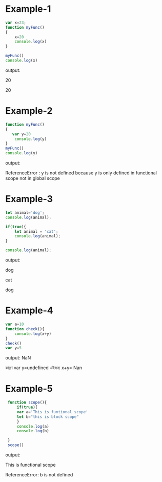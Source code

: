 # Example-1
```javascript
var x=23;
function myFunc()
{
    x=20 
    console.log(x)
}

myFunc()
console.log(x)
```
output:

20

20

# Example-2
```javascript
function myFunc()
{
   var y=20 
    console.log(y)
}
myFunc()
console.log(y)
```
output:

ReferenceError : y is not defined because y is only defined in functional scope not in global scope

# Example-3
```javascript
let animal='dog';
console.log(animal);

if(true){
    let animal = 'cat';
    console.log(animal);
}

console.log(animal); 
```
output:

dog

cat

dog

# Example-4
```javascript
var a=10
function check(){
    console.log(x+y)
}
check()
var y=5
```
output:  NaN 

কারণ var y=undefined এইজন্য x+y= Nan

# Example-5
```javascript
 function scope(){
     if(true){
     var a='This is funtional scope'
     let b="this is block scope"
     }
     console.log(a)
     console.log(b)

 }
 scope()
 ```
 output:

 This is functional scope

 ReferenceError: b is not defined
 